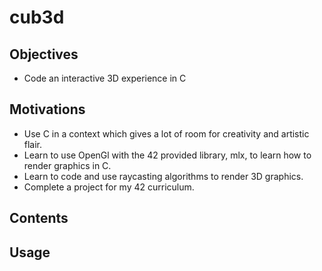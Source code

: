 cub3d
=============
Objectives
----------
 - Code an interactive 3D experience in C

Motivations
-----------
 - Use C in a context which gives a lot of room for creativity and artistic flair.
 - Learn to use OpenGl with the 42 provided library, mlx, to learn how to render graphics in C.
 - Learn to code and use raycasting algorithms to render 3D graphics.
 - Complete a project for my 42 curriculum.
 
Contents
--------
 
Usage
-----
